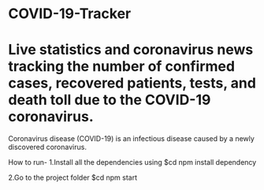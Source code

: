 # COVID-19-Tracker
# Live statistics and coronavirus news tracking the number of confirmed cases, recovered patients, tests, and death toll due to the COVID-19 coronavirus. 

Coronavirus disease (COVID-19) is an infectious disease caused by a newly discovered coronavirus.

How to run-
1.Install all the dependencies using
$cd npm install dependency

2.Go to the project folder
$cd npm start
